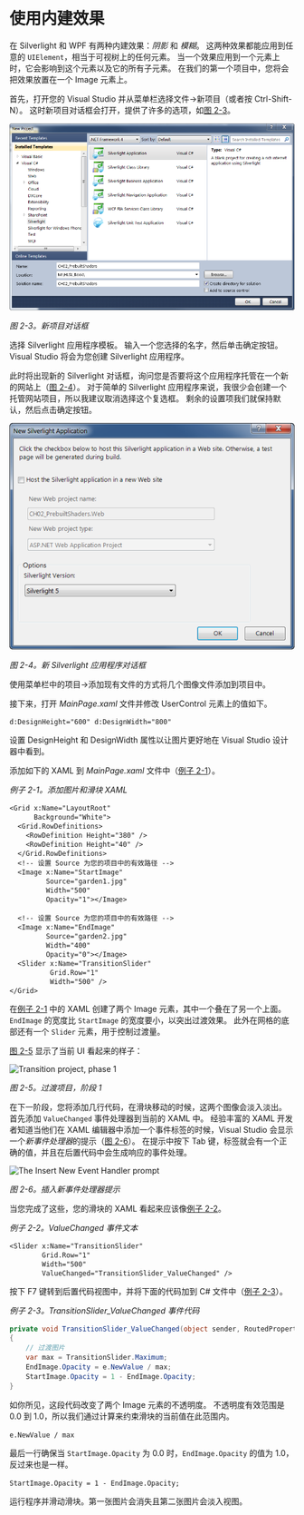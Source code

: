 # 使用内建效果

在 Silverlight 和 WPF 有两种内建效果：*阴影* 和 *模糊*。
这两种效果都能应用到任意的 ```UIElement```，相当于可视树上的任何元素。
当一个效果应用到一个元素上时，它会影响到这个元素以及它的所有子元素。
在我们的第一个项目中，您将会把效果放置在一个 Image 元素上。

首先，打开您的 Visual Studio 并从菜单栏选择文件→新项目（或者按 Ctrl-Shift-N）。
这时新项目对话框会打开，提供了许多的选项，如[图 2-3]()。

![The New Project dialog](images/image-2-3.png)

*图 2-3。新项目对话框*

选择 Silverlight 应用程序模板。
输入一个您选择的名字，然后单击确定按钮。
Visual Studio 将会为您创建 Silverlight 应用程序。

此时将出现新的 Silverlight 对话框，询问您是否要将这个应用程序托管在一个新的网站上（[图 2-4]()）。
对于简单的 Silverlight 应用程序来说，我很少会创建一个托管网站项目，所以我建议取消选择这个复选框。
剩余的设置项我们就保持默认，然后点击确定按钮。

![New Silverlight Application dialog](images/image-2-4.png)

*图 2-4。新 Silverlight 应用程序对话框*

使用菜单栏中的项目→添加现有文件的方式将几个图像文件添加到项目中。

接下来，打开 *MainPage.xaml* 文件并修改 UserControl 元素上的值如下。

```
d:DesignHeight="600" d:DesignWidth="800"
```

设置 DesignHeight 和 DesignWidth 属性以让图片更好地在 Visual Studio 设计器中看到。

添加如下的 XAML 到 *MainPage.xaml* 文件中（[例子 2-1]()）。

*例子 2-1。添加图片和滑块 XAML*
```xaml
<Grid x:Name="LayoutRoot"
      Background="White">
  <Grid.RowDefinitions>
    <RowDefinition Height="380" />
    <RowDefinition Height="40" />
  </Grid.RowDefinitions>
  <!-- 设置 Source 为您的项目中的有效路径 -->
  <Image x:Name="StartImage"
         Source="garden1.jpg"
         Width="500"
         Opacity="1"></Image>

  <!-- 设置 Source 为您的项目中的有效路径 -->
  <Image x:Name="EndImage"
         Source="garden2.jpg"
         Width="400"
         Opacity="0"></Image>
  <Slider x:Name="TransitionSlider"
          Grid.Row="1"
          Width="500" />
</Grid>
```

在[例子 2-1]() 中的 XAML 创建了两个 Image 元素，其中一个叠在了另一个上面。
```EndImage``` 的宽度比 ```StartImage``` 的宽度要小，以突出过渡效果。
此外在网格的底部还有一个 ```Slider``` 元素，用于控制过渡量。

[图 2-5]() 显示了当前 UI 看起来的样子：

![Transition project, phase 1](images/image-2-5.png)

*图 2-5。过渡项目，阶段 1*

在下一阶段，您将添加几行代码，在滑块移动的时候，这两个图像会淡入淡出。
首先添加 ```ValueChanged``` 事件处理器到当前的 XAML 中。
经验丰富的 XAML 开发者知道当他们在 XAML 编辑器中添加一个事件标签的时候，Visual Studio 会显示一个*新事件处理器*的提示（[图 2-6]()）。
在提示中按下 Tab 键，标签就会有一个正确的值，并且在后置代码中会生成响应的事件处理。

![The Insert New Event Handler prompt](images/image-2-6.png)

*图 2-6。插入新事件处理器提示*

当您完成了这些，您的滑块的 XAML 看起来应该像[例子 2-2]()。

*例子 2-2。ValueChanged 事件文本* 

```xaml
<Slider x:Name="TransitionSlider"
        Grid.Row="1"
        Width="500"
        ValueChanged="TransitionSlider_ValueChanged" />
```

按下 F7 键转到后置代码视图中，并将下面的代码加到 C# 文件中（[例子 2-3]()）。

*例子 2-3。TransitionSlider_ValueChanged 事件代码*
```csharp
private void TransitionSlider_ValueChanged(object sender, RoutedPropertyChangedEventArgs<double> e)
{
    // 过渡图片
    var max = TransitionSlider.Maximum;
    EndImage.Opacity = e.NewValue / max;
    StartImage.Opacity = 1 - EndImage.Opacity;
}
```

如你所见，这段代码改变了两个 Image 元素的不透明度。
不透明度有效范围是 0.0 到 1.0，所以我们通过计算来约束滑块的当前值在此范围内。

```e.NewValue / max```

最后一行确保当 ```StartImage.Opacity``` 为 0.0 时，```EndImage.Opacity``` 的值为 1.0，反过来也是一样。

```StartImage.Opacity = 1 - EndImage.Opacity;```

运行程序并滑动滑块。第一张图片会消失且第二张图片会淡入视图。